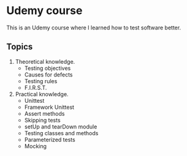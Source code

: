 # Udemy course
This is an Udemy course where I learned how to test software better.

## Topics
1. Theoretical knowledge.
    - Testing objectives
    - Causes for defects
    - Testing rules
    - F.I.R.S.T.
2. Practical knowledge.
    - Unittest
    - Framework Unittest
    - Assert methods
    - Skipping tests
    - setUp and tearDown module
    - Testing classes and methods
    - Parameterized tests
    - Mocking